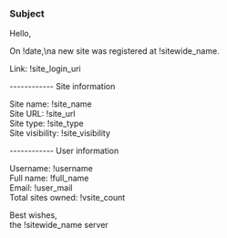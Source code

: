 ### Subject

Hello,

On !date,\na new site was registered at !sitewide_name.

Link: !site_login_uri


------------ Site information

Site name:        !site_name<br/>
Site URL:        !site_url<br/>
Site type:        !site_type<br/>
Site visibility:    !site_visibility

------------ User information

Username:        !username<br/>
Full name:        !full_name<br/>
Email:                !user_mail<br/>
Total sites owned:    !vsite_count

Best wishes,<br/>the !sitewide_name server
